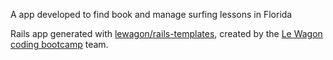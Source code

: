 A app developed to find book and manage surfing lessons in Florida

Rails app generated with [lewagon/rails-templates](https://github.com/lewagon/rails-templates), created by the [Le Wagon coding bootcamp](https://www.lewagon.com) team.
